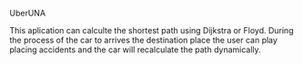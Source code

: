 UberUNA

This aplication can calculte the shortest path using Dijkstra or Floyd.
During the process of the car to arrives the destination place the user can play placing accidents and the car will recalculate the path dynamically.
